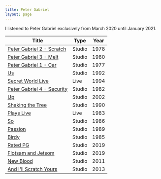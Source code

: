 ```yaml
---
title: Peter Gabriel
layout: page
---
```


I listened to Peter Gabriel exclusively from March 2020 until January 2021.

| Title                                  | Type   | Year |
| -------------------------------------- | ------ | ---- |
| [Peter Gabriel 2 - Scratch][scratch]   | Studio | 1978 |
| [Peter Gabriel 3 - Melt][melt]         | Studio | 1980 |
| [Peter Gabriel 1 - Car][car]           | Studio | 1977 |
| [Us][us]                               | Studio | 1992 |
| [Secret World Live][swl]               | Live   | 1994 |
| [Peter Gabriel 4 - Security][security] | Studio | 1982 |
| [Up][up]                               | Studio | 2002 |
| [Shaking the Tree][tree]               | Studio | 1990 |
| [Plays Live][plive]                    | Live   | 1983 |
| [So][so]                               | Studio | 1986 |
| [Passion][passion]                     | Studio | 1989 |
| [Birdy][birdy]                         | Studio | 1985 |
| [Rated PG][pg]                         | Studio | 2019 |
| [Flotsam and Jetsom][fj]               | Studio | 2019 |
| [New Blood][blood]                     | Studio | 2011 |
| [And I'll Scratch Yours][back]         | Studio | 2013 |

[pg]:https://en.wikipedia.org/wiki/Peter_Gabriel "Peter Gabriel"
[car]:https://en.wikipedia.org/wiki/Peter_Gabriel_(1977_album) "Car"
[scratch]:https://en.wikipedia.org/wiki/Peter_Gabriel_(1978_album) "Scratch"
[melt]:https://en.wikipedia.org/wiki/Peter_Gabriel_(1980_album) "Melt"
[security]:https://en.wikipedia.org/wiki/Peter_Gabriel_(1982_album) "Security"
[so]:https://en.wikipedia.org/wiki/So_(album) "So"
[us]:https://en.wikipedia.org/wiki/Us_(Peter_Gabriel_album) "Us"
[up]:https://en.wikipedia.org/wiki/Up_(Peter_Gabriel_album) "Up"
[smb]:https://en.wikipedia.org/wiki/Scratch_My_Back "Scratch My Back"
[blood]:https://en.wikipedia.org/wiki/New_Blood_(Peter_Gabriel_album) "New Blood"
[birdy]:https://en.wikipedia.org/wiki/Birdy_(Peter_Gabriel_album) "Birdy"
[passion]: https://en.wikipedia.org/wiki/Passion_(Peter_Gabriel_album)"Passion"
[ovo]:https://en.wikipedia.org/wiki/OVO "OVO"
[rpf]:https://en.wikipedia.org/wiki/Long_Walk_Home:_Music_from_the_Rabbit-Proof_Fence "Long Walk Home"
[tree]:https://en.wikipedia.org/wiki/Shaking_the_Tree:_Sixteen_Golden_Greats "Shaking the Tree"
[pg]:https://en.wikipedia.org/wiki/Rated_PG_(Peter_Gabriel_album) "Rated PG"
[fj]:https://en.wikipedia.org/wiki/Flotsam_and_Jetsam_(Peter_Gabriel_album) "Flotsam and Jetsam"
[plive]:https://en.wikipedia.org/wiki/Plays_Live "Plays Live"
[swl]:https://en.wikipedia.org/wiki/Secret_World_Live "Secret World Live"
[back]:https://en.wikipedia.org/wiki/And_I%27ll_Scratch_Yours "I'll Scratch Yours"













